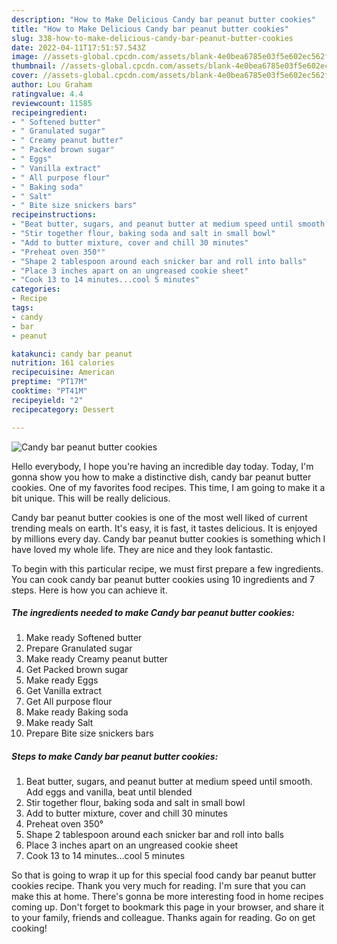 ```yaml
---
description: "How to Make Delicious Candy bar peanut butter cookies"
title: "How to Make Delicious Candy bar peanut butter cookies"
slug: 338-how-to-make-delicious-candy-bar-peanut-butter-cookies
date: 2022-04-11T17:51:57.543Z
image: //assets-global.cpcdn.com/assets/blank-4e0bea6785e03f5e602ec562f230caae08da540cada707380b4fe1bbebba43da.png
thumbnail: //assets-global.cpcdn.com/assets/blank-4e0bea6785e03f5e602ec562f230caae08da540cada707380b4fe1bbebba43da.png
cover: //assets-global.cpcdn.com/assets/blank-4e0bea6785e03f5e602ec562f230caae08da540cada707380b4fe1bbebba43da.png
author: Lou Graham
ratingvalue: 4.4
reviewcount: 11585
recipeingredient:
- " Softened butter"
- " Granulated sugar"
- " Creamy peanut butter"
- " Packed brown sugar"
- " Eggs"
- " Vanilla extract"
- " All purpose flour"
- " Baking soda"
- " Salt"
- " Bite size snickers bars"
recipeinstructions:
- "Beat butter, sugars, and peanut butter at medium speed until smooth.  Add eggs and vanilla, beat until blended"
- "Stir together flour, baking soda and salt in small bowl"
- "Add to butter mixture, cover and chill 30 minutes"
- "Preheat oven 350°"
- "Shape 2 tablespoon around each snicker bar and roll into balls"
- "Place 3 inches apart on an ungreased cookie sheet"
- "Cook 13 to 14 minutes...cool 5 minutes"
categories:
- Recipe
tags:
- candy
- bar
- peanut

katakunci: candy bar peanut 
nutrition: 161 calories
recipecuisine: American
preptime: "PT17M"
cooktime: "PT41M"
recipeyield: "2"
recipecategory: Dessert

---
```



![Candy bar peanut butter cookies](//assets-global.cpcdn.com/assets/blank-4e0bea6785e03f5e602ec562f230caae08da540cada707380b4fe1bbebba43da.png)

Hello everybody, I hope you're having an incredible day today. Today, I'm gonna show you how to make a distinctive dish, candy bar peanut butter cookies. One of my favorites food recipes. This time, I am going to make it a bit unique. This will be really delicious.

Candy bar peanut butter cookies is one of the most well liked of current trending meals on earth. It's easy, it is fast, it tastes delicious. It is enjoyed by millions every day. Candy bar peanut butter cookies is something which I have loved my whole life. They are nice and they look fantastic.




To begin with this particular recipe, we must first prepare a few ingredients. You can cook candy bar peanut butter cookies using 10 ingredients and 7 steps. Here is how you can achieve it.

<!--inarticleads1-->

##### The ingredients needed to make Candy bar peanut butter cookies:

1. Make ready  Softened butter
1. Prepare  Granulated sugar
1. Make ready  Creamy peanut butter
1. Get  Packed brown sugar
1. Make ready  Eggs
1. Get  Vanilla extract
1. Get  All purpose flour
1. Make ready  Baking soda
1. Make ready  Salt
1. Prepare  Bite size snickers bars




<!--inarticleads2-->

##### Steps to make Candy bar peanut butter cookies:

1. Beat butter, sugars, and peanut butter at medium speed until smooth.  Add eggs and vanilla, beat until blended
1. Stir together flour, baking soda and salt in small bowl
1. Add to butter mixture, cover and chill 30 minutes
1. Preheat oven 350°
1. Shape 2 tablespoon around each snicker bar and roll into balls
1. Place 3 inches apart on an ungreased cookie sheet
1. Cook 13 to 14 minutes...cool 5 minutes




So that is going to wrap it up for this special food candy bar peanut butter cookies recipe. Thank you very much for reading. I'm sure that you can make this at home. There's gonna be more interesting food in home recipes coming up. Don't forget to bookmark this page in your browser, and share it to your family, friends and colleague. Thanks again for reading. Go on get cooking!
